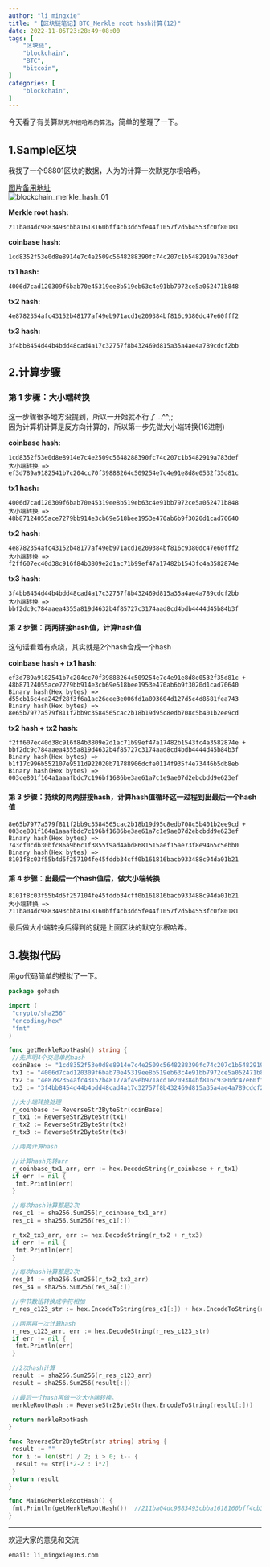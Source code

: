 ```yaml
---
author: "li_mingxie"
title: "【区块链笔记】BTC_Merkle root hash计算(12)"
date: 2022-11-05T23:28:49+08:00
tags: [
    "区块链",
    "blockchain",
    "BTC",
    "bitcoin",
]
categories: [
    "blockchain",
]
---
```


今天看了有关算`默克尔根哈希的算法`，简单的整理了一下。  <!--more-->  
  
## 1.Sample区块

我找了一个98801区块的数据，人为的计算一次默克尔根哈希。

[图片备用地址](https://limingxie.github.io/images/blockchain/bitcoin/blockchain_merkle_hash_01.png)  
![blockchain_merkle_hash_01](https://mingxie-blog.oss-cn-beijing.aliyuncs.com/image/blockchain/bitcoin/blockchain_merkle_hash_01.png)  

**Merkle root hash:**  

    211ba04dc9883493cbba1618160bff4cb3dd5fe44f1057f2d5b4553fc0f80181

**coinbase hash:**  

    1cd8352f53e0d8e8914e7c4e2509c5648288390fc74c207c1b5482919a783def

**tx1 hash:**  

    4006d7cad120309f6bab70e45319ee8b519eb63c4e91bb7972ce5a052471b848

**tx2 hash:**  

    4e8782354afc43152b48177af49eb971acd1e209384bf816c9380dc47e60fff2

**tx3 hash:**  

    3f4bb8454d44b4bdd48cad4a17c32757f8b432469d815a35a4ae4a789cdcf2bb

## 2.计算步骤

### 第 1 步骤：大小端转换

这一步骤很多地方没提到，所以一开始就不行了...^^;;  
因为计算机计算是反方向计算的，所以第一步先做大小端转换(16进制)

**coinbase hash:**  

    1cd8352f53e0d8e8914e7c4e2509c5648288390fc74c207c1b5482919a783def  
    大小端转换 =>  
    ef3d789a9182541b7c204cc70f39888264c509254e7c4e91e8d8e0532f35d81c  

**tx1 hash:**  

    4006d7cad120309f6bab70e45319ee8b519eb63c4e91bb7972ce5a052471b848  
    大小端转换 =>  
    48b87124055ace7279bb914e3cb69e518bee1953e470ab6b9f3020d1cad70640  

**tx2 hash:**  

    4e8782354afc43152b48177af49eb971acd1e209384bf816c9380dc47e60fff2  
    大小端转换 =>  
    f2ff607ec40d38c916f84b3809e2d1ac71b99ef47a17482b1543fc4a3582874e  

**tx3 hash:**  

    3f4bb8454d44b4bdd48cad4a17c32757f8b432469d815a35a4ae4a789cdcf2bb  
    大小端转换 =>  
    bbf2dc9c784aaea4355a819d4632b4f85727c3174aad8cd4bdb4444d45b84b3f  

#### 第 2 步骤：两两拼接hash值，计算hash值

这句话看着有点绕，其实就是2个hash合成一个hash  

**coinbase hash + tx1 hash:**  

    ef3d789a9182541b7c204cc70f39888264c509254e7c4e91e8d8e0532f35d81c + 48b87124055ace7279bb914e3cb69e518bee1953e470ab6b9f3020d1cad70640  
    Binary hash(Hex bytes) =>  
    d55cb16c4ca242f28f3f6a1ac26eee3e006fd1a093604d127d5c4d8581fea743  
    Binary hash(Hex bytes) =>  
    8e65b7977a579f811f2bb9c3584565cac2b18b19d95c8edb708c5b401b2ee9cd  

**tx2 hash + tx2 hash:**  

    f2ff607ec40d38c916f84b3809e2d1ac71b99ef47a17482b1543fc4a3582874e + bbf2dc9c784aaea4355a819d4632b4f85727c3174aad8cd4bdb4444d45b84b3f  
    Binary hash(Hex bytes) =>  
    b1f17c996b552107e9511d922020b71788906dcfe0114f935f4e73446b5db8eb  
    Binary hash(Hex bytes) =>  
    003ce801f164a1aaafbdc7c196bf1686be3ae61a7c1e9ae07d2ebcbdd9e623ef  

#### 第 3 步骤：持续的两两拼接hash，计算hash值循环这一过程到出最后一个hash值

    8e65b7977a579f811f2bb9c3584565cac2b18b19d95c8edb708c5b401b2ee9cd + 003ce801f164a1aaafbdc7c196bf1686be3ae61a7c1e9ae07d2ebcbdd9e623ef  
    Binary hash(Hex bytes) =>  
    743cf0cdb30bfc86a9b6c1f3855f9ad4abd8681515aef15ae73f8e9465c5ebb0  
    Binary hash(Hex bytes) =>  
    8101f8c03f55b4d5f257104fe45fddb34cff0b161816bacb933488c94da01b21  

#### 第 4 步骤：出最后一个hash值后，做大小端转换

    8101f8c03f55b4d5f257104fe45fddb34cff0b161816bacb933488c94da01b21  
    大小端转换 =>  
    211ba04dc9883493cbba1618160bff4cb3dd5fe44f1057f2d5b4553fc0f80181

最后做大小端转换后得到的就是上面区块的默克尔根哈希。

## 3.模拟代码

用go代码简单的模拟了一下。

```go
package gohash

import (
 "crypto/sha256"
 "encoding/hex"
 "fmt"
)

func getMerkleRootHash() string {
 //先声明4个交易单的hash
 coinBase := "1cd8352f53e0d8e8914e7c4e2509c5648288390fc74c207c1b5482919a783def"
 tx1 := "4006d7cad120309f6bab70e45319ee8b519eb63c4e91bb7972ce5a052471b848"
 tx2 := "4e8782354afc43152b48177af49eb971acd1e209384bf816c9380dc47e60fff2"
 tx3 := "3f4bb8454d44b4bdd48cad4a17c32757f8b432469d815a35a4ae4a789cdcf2bb"

 //大小端转换处理
 r_coinbase := ReverseStr2ByteStr(coinBase)
 r_tx1 := ReverseStr2ByteStr(tx1)
 r_tx2 := ReverseStr2ByteStr(tx2)
 r_tx3 := ReverseStr2ByteStr(tx3)

 //两两计算hash

 //计算hash先转arr
 r_coinbase_tx1_arr, err := hex.DecodeString(r_coinbase + r_tx1)
 if err != nil {
  fmt.Println(err)
 }

 //每次hash计算都是2次
 res_c1 := sha256.Sum256(r_coinbase_tx1_arr)
 res_c1 = sha256.Sum256(res_c1[:])

 r_tx2_tx3_arr, err := hex.DecodeString(r_tx2 + r_tx3)
 if err != nil {
  fmt.Println(err)
 }

 //每次hash计算都是2次
 res_34 := sha256.Sum256(r_tx2_tx3_arr)
 res_34 = sha256.Sum256(res_34[:])

 //字节数组转换成字符相加
 r_res_c123_str := hex.EncodeToString(res_c1[:]) + hex.EncodeToString(res_34[:])

 //两两再一次计算hash
 r_res_c123_arr, err := hex.DecodeString(r_res_c123_str)
 if err != nil {
  fmt.Println(err)
 }

 //2次hash计算
 result := sha256.Sum256(r_res_c123_arr)
 result = sha256.Sum256(result[:])

 //最后一个hash再做一次大小端转换。
 merkleRootHash := ReverseStr2ByteStr(hex.EncodeToString(result[:]))

 return merkleRootHash
}

func ReverseStr2ByteStr(str string) string {
 result := ""
 for i := len(str) / 2; i > 0; i-- {
  result += str[i*2-2 : i*2]
 }
 return result
}

func MainGoMerkleRootHash() {
 fmt.Println(getMerkleRootHash())  //211ba04dc9883493cbba1618160bff4cb3dd5fe44f1057f2d5b4553fc0f80181
}
```

----------------------------------------------
欢迎大家的意见和交流

`email: li_mingxie@163.com`
